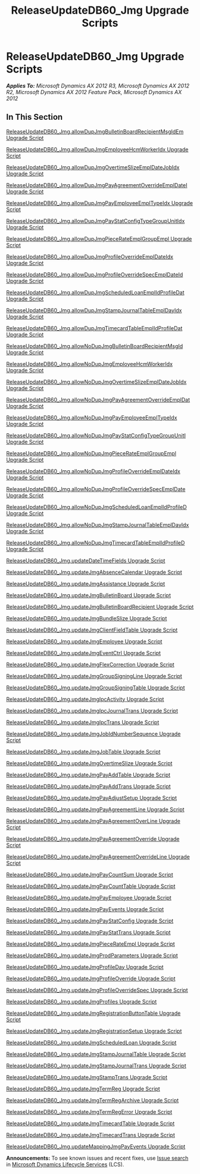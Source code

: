 ﻿---
title: ReleaseUpdateDB60_Jmg Upgrade Scripts
TOCTitle: ReleaseUpdateDB60_Jmg Upgrade Scripts
ms:assetid: a20f428f-8c5e-461e-a20b-cdf0f957e671
ms:mtpsurl: https://msdn.microsoft.com/en-us/library/JJ736741(v=AX.60)
ms:contentKeyID: 49710173
ms.date: 05/18/2015
mtps_version: v=AX.60
---

# ReleaseUpdateDB60\_Jmg Upgrade Scripts 


_**Applies To:** Microsoft Dynamics AX 2012 R3, Microsoft Dynamics AX 2012 R2, Microsoft Dynamics AX 2012 Feature Pack, Microsoft Dynamics AX 2012_

## In This Section

[ReleaseUpdateDB60\_Jmg.allowDupJmgBulletinBoardRecipientMsgIdEm Upgrade Script](releaseupdatedb60-jmg-allowdupjmgbulletinboardrecipientmsgidem-upgrade-script.md)

[ReleaseUpdateDB60\_Jmg.allowDupJmgEmployeeHcmWorkerIdx Upgrade Script](releaseupdatedb60-jmg-allowdupjmgemployeehcmworkeridx-upgrade-script.md)

[ReleaseUpdateDB60\_Jmg.allowDupJmgOvertimeSlizeEmplDateJobIdx Upgrade Script](releaseupdatedb60-jmg-allowdupjmgovertimeslizeempldatejobidx-upgrade-script.md)

[ReleaseUpdateDB60\_Jmg.allowDupJmgPayAgreementOverrideEmplDateI Upgrade Script](releaseupdatedb60-jmg-allowdupjmgpayagreementoverrideempldatei-upgrade-script.md)

[ReleaseUpdateDB60\_Jmg.allowDupJmgPayEmployeeEmplTypeIdx Upgrade Script](releaseupdatedb60-jmg-allowdupjmgpayemployeeempltypeidx-upgrade-script.md)

[ReleaseUpdateDB60\_Jmg.allowDupJmgPayStatConfigTypeGroupUnitIdx Upgrade Script](releaseupdatedb60-jmg-allowdupjmgpaystatconfigtypegroupunitidx-upgrade-script.md)

[ReleaseUpdateDB60\_Jmg.allowDupJmgPieceRateEmplGroupEmpl Upgrade Script](releaseupdatedb60-jmg-allowdupjmgpiecerateemplgroupempl-upgrade-script.md)

[ReleaseUpdateDB60\_Jmg.allowDupJmgProfileOverrideEmplDateIdx Upgrade Script](releaseupdatedb60-jmg-allowdupjmgprofileoverrideempldateidx-upgrade-script.md)

[ReleaseUpdateDB60\_Jmg.allowDupJmgProfileOverrideSpecEmplDateId Upgrade Script](releaseupdatedb60-jmg-allowdupjmgprofileoverridespecempldateid-upgrade-script.md)

[ReleaseUpdateDB60\_Jmg.allowDupJmgScheduledLoanEmplIdProfileDat Upgrade Script](releaseupdatedb60-jmg-allowdupjmgscheduledloanemplidprofiledat-upgrade-script.md)

[ReleaseUpdateDB60\_Jmg.allowDupJmgStampJournalTableEmplDayIdx Upgrade Script](releaseupdatedb60-jmg-allowdupjmgstampjournaltableempldayidx-upgrade-script.md)

[ReleaseUpdateDB60\_Jmg.allowDupJmgTimecardTableEmplIdProfileDat Upgrade Script](releaseupdatedb60-jmg-allowdupjmgtimecardtableemplidprofiledat-upgrade-script.md)

[ReleaseUpdateDB60\_Jmg.allowNoDupJmgBulletinBoardRecipientMsgId Upgrade Script](releaseupdatedb60-jmg-allownodupjmgbulletinboardrecipientmsgid-upgrade-script.md)

[ReleaseUpdateDB60\_Jmg.allowNoDupJmgEmployeeHcmWorkerIdx Upgrade Script](releaseupdatedb60-jmg-allownodupjmgemployeehcmworkeridx-upgrade-script.md)

[ReleaseUpdateDB60\_Jmg.allowNoDupJmgOvertimeSlizeEmplDateJobIdx Upgrade Script](releaseupdatedb60-jmg-allownodupjmgovertimeslizeempldatejobidx-upgrade-script.md)

[ReleaseUpdateDB60\_Jmg.allowNoDupJmgPayAgreementOverrideEmplDat Upgrade Script](releaseupdatedb60-jmg-allownodupjmgpayagreementoverrideempldat-upgrade-script.md)

[ReleaseUpdateDB60\_Jmg.allowNoDupJmgPayEmployeeEmplTypeIdx Upgrade Script](releaseupdatedb60-jmg-allownodupjmgpayemployeeempltypeidx-upgrade-script.md)

[ReleaseUpdateDB60\_Jmg.allowNoDupJmgPayStatConfigTypeGroupUnitI Upgrade Script](releaseupdatedb60-jmg-allownodupjmgpaystatconfigtypegroupuniti-upgrade-script.md)

[ReleaseUpdateDB60\_Jmg.allowNoDupJmgPieceRateEmplGroupEmpl Upgrade Script](releaseupdatedb60-jmg-allownodupjmgpiecerateemplgroupempl-upgrade-script.md)

[ReleaseUpdateDB60\_Jmg.allowNoDupJmgProfileOverrideEmplDateIdx Upgrade Script](releaseupdatedb60-jmg-allownodupjmgprofileoverrideempldateidx-upgrade-script.md)

[ReleaseUpdateDB60\_Jmg.allowNoDupJmgProfileOverrideSpecEmplDate Upgrade Script](releaseupdatedb60-jmg-allownodupjmgprofileoverridespecempldate-upgrade-script.md)

[ReleaseUpdateDB60\_Jmg.allowNoDupJmgScheduledLoanEmplIdProfileD Upgrade Script](releaseupdatedb60-jmg-allownodupjmgscheduledloanemplidprofiled-upgrade-script.md)

[ReleaseUpdateDB60\_Jmg.allowNoDupJmgStampJournalTableEmplDayIdx Upgrade Script](releaseupdatedb60-jmg-allownodupjmgstampjournaltableempldayidx-upgrade-script.md)

[ReleaseUpdateDB60\_Jmg.allowNoDupJmgTimecardTableEmplIdProfileD Upgrade Script](releaseupdatedb60-jmg-allownodupjmgtimecardtableemplidprofiled-upgrade-script.md)

[ReleaseUpdateDB60\_Jmg.updateDateTimeFields Upgrade Script](releaseupdatedb60-jmg-updatedatetimefields-upgrade-script.md)

[ReleaseUpdateDB60\_Jmg.updateJmgAbsenceCalendar Upgrade Script](releaseupdatedb60-jmg-updatejmgabsencecalendar-upgrade-script.md)

[ReleaseUpdateDB60\_Jmg.updateJmgAssistance Upgrade Script](releaseupdatedb60-jmg-updatejmgassistance-upgrade-script.md)

[ReleaseUpdateDB60\_Jmg.updateJmgBulletinBoard Upgrade Script](releaseupdatedb60-jmg-updatejmgbulletinboard-upgrade-script.md)

[ReleaseUpdateDB60\_Jmg.updateJmgBulletinBoardRecipient Upgrade Script](releaseupdatedb60-jmg-updatejmgbulletinboardrecipient-upgrade-script.md)

[ReleaseUpdateDB60\_Jmg.updateJmgBundleSlize Upgrade Script](releaseupdatedb60-jmg-updatejmgbundleslize-upgrade-script.md)

[ReleaseUpdateDB60\_Jmg.updateJmgClientFieldTable Upgrade Script](releaseupdatedb60-jmg-updatejmgclientfieldtable-upgrade-script.md)

[ReleaseUpdateDB60\_Jmg.updateJmgEmployee Upgrade Script](releaseupdatedb60-jmg-updatejmgemployee-upgrade-script.md)

[ReleaseUpdateDB60\_Jmg.updateJmgEventCtrl Upgrade Script](releaseupdatedb60-jmg-updatejmgeventctrl-upgrade-script.md)

[ReleaseUpdateDB60\_Jmg.updateJmgFlexCorrection Upgrade Script](releaseupdatedb60-jmg-updatejmgflexcorrection-upgrade-script.md)

[ReleaseUpdateDB60\_Jmg.updateJmgGroupSigningLine Upgrade Script](releaseupdatedb60-jmg-updatejmggroupsigningline-upgrade-script.md)

[ReleaseUpdateDB60\_Jmg.updateJmgGroupSigningTable Upgrade Script](releaseupdatedb60-jmg-updatejmggroupsigningtable-upgrade-script.md)

[ReleaseUpdateDB60\_Jmg.updateJmgIpcActivity Upgrade Script](releaseupdatedb60-jmg-updatejmgipcactivity-upgrade-script.md)

[ReleaseUpdateDB60\_Jmg.updateJmgIpcJournalTrans Upgrade Script](releaseupdatedb60-jmg-updatejmgipcjournaltrans-upgrade-script.md)

[ReleaseUpdateDB60\_Jmg.updateJmgIpcTrans Upgrade Script](releaseupdatedb60-jmg-updatejmgipctrans-upgrade-script.md)

[ReleaseUpdateDB60\_Jmg.updateJmgJobIdNumberSequence Upgrade Script](releaseupdatedb60-jmg-updatejmgjobidnumbersequence-upgrade-script.md)

[ReleaseUpdateDB60\_Jmg.updateJmgJobTable Upgrade Script](releaseupdatedb60-jmg-updatejmgjobtable-upgrade-script.md)

[ReleaseUpdateDB60\_Jmg.updateJmgOvertimeSlize Upgrade Script](releaseupdatedb60-jmg-updatejmgovertimeslize-upgrade-script.md)

[ReleaseUpdateDB60\_Jmg.updateJmgPayAddTable Upgrade Script](releaseupdatedb60-jmg-updatejmgpayaddtable-upgrade-script.md)

[ReleaseUpdateDB60\_Jmg.updateJmgPayAddTrans Upgrade Script](releaseupdatedb60-jmg-updatejmgpayaddtrans-upgrade-script.md)

[ReleaseUpdateDB60\_Jmg.updateJmgPayAdjustSetup Upgrade Script](releaseupdatedb60-jmg-updatejmgpayadjustsetup-upgrade-script.md)

[ReleaseUpdateDB60\_Jmg.updateJmgPayAgreementLine Upgrade Script](releaseupdatedb60-jmg-updatejmgpayagreementline-upgrade-script.md)

[ReleaseUpdateDB60\_Jmg.updateJmgPayAgreementOverLine Upgrade Script](releaseupdatedb60-jmg-updatejmgpayagreementoverline-upgrade-script.md)

[ReleaseUpdateDB60\_Jmg.updateJmgPayAgreementOverride Upgrade Script](releaseupdatedb60-jmg-updatejmgpayagreementoverride-upgrade-script.md)

[ReleaseUpdateDB60\_Jmg.updateJmgPayAgreementOverrideLine Upgrade Script](releaseupdatedb60-jmg-updatejmgpayagreementoverrideline-upgrade-script.md)

[ReleaseUpdateDB60\_Jmg.updateJmgPayCountSum Upgrade Script](releaseupdatedb60-jmg-updatejmgpaycountsum-upgrade-script.md)

[ReleaseUpdateDB60\_Jmg.updateJmgPayCountTable Upgrade Script](releaseupdatedb60-jmg-updatejmgpaycounttable-upgrade-script.md)

[ReleaseUpdateDB60\_Jmg.updateJmgPayEmployee Upgrade Script](releaseupdatedb60-jmg-updatejmgpayemployee-upgrade-script.md)

[ReleaseUpdateDB60\_Jmg.updateJmgPayEvents Upgrade Script](releaseupdatedb60-jmg-updatejmgpayevents-upgrade-script.md)

[ReleaseUpdateDB60\_Jmg.updateJmgPayStatConfig Upgrade Script](releaseupdatedb60-jmg-updatejmgpaystatconfig-upgrade-script.md)

[ReleaseUpdateDB60\_Jmg.updateJmgPayStatTrans Upgrade Script](releaseupdatedb60-jmg-updatejmgpaystattrans-upgrade-script.md)

[ReleaseUpdateDB60\_Jmg.updateJmgPieceRateEmpl Upgrade Script](releaseupdatedb60-jmg-updatejmgpiecerateempl-upgrade-script.md)

[ReleaseUpdateDB60\_Jmg.updateJmgProdParameters Upgrade Script](releaseupdatedb60-jmg-updatejmgprodparameters-upgrade-script.md)

[ReleaseUpdateDB60\_Jmg.updateJmgProfileDay Upgrade Script](releaseupdatedb60-jmg-updatejmgprofileday-upgrade-script.md)

[ReleaseUpdateDB60\_Jmg.updateJmgProfileOverride Upgrade Script](releaseupdatedb60-jmg-updatejmgprofileoverride-upgrade-script.md)

[ReleaseUpdateDB60\_Jmg.updateJmgProfileOverrideSpec Upgrade Script](releaseupdatedb60-jmg-updatejmgprofileoverridespec-upgrade-script.md)

[ReleaseUpdateDB60\_Jmg.updateJmgProfiles Upgrade Script](releaseupdatedb60-jmg-updatejmgprofiles-upgrade-script.md)

[ReleaseUpdateDB60\_Jmg.updateJmgRegistrationButtonTable Upgrade Script](releaseupdatedb60-jmg-updatejmgregistrationbuttontable-upgrade-script.md)

[ReleaseUpdateDB60\_Jmg.updateJmgRegistrationSetup Upgrade Script](releaseupdatedb60-jmg-updatejmgregistrationsetup-upgrade-script.md)

[ReleaseUpdateDB60\_Jmg.updateJmgScheduledLoan Upgrade Script](releaseupdatedb60-jmg-updatejmgscheduledloan-upgrade-script.md)

[ReleaseUpdateDB60\_Jmg.updateJmgStampJournalTable Upgrade Script](releaseupdatedb60-jmg-updatejmgstampjournaltable-upgrade-script.md)

[ReleaseUpdateDB60\_Jmg.updateJmgStampJournalTrans Upgrade Script](releaseupdatedb60-jmg-updatejmgstampjournaltrans-upgrade-script.md)

[ReleaseUpdateDB60\_Jmg.updateJmgStampTrans Upgrade Script](releaseupdatedb60-jmg-updatejmgstamptrans-upgrade-script.md)

[ReleaseUpdateDB60\_Jmg.updateJmgTermReg Upgrade Script](releaseupdatedb60-jmg-updatejmgtermreg-upgrade-script.md)

[ReleaseUpdateDB60\_Jmg.updateJmgTermRegArchive Upgrade Script](releaseupdatedb60-jmg-updatejmgtermregarchive-upgrade-script.md)

[ReleaseUpdateDB60\_Jmg.updateJmgTermRegError Upgrade Script](releaseupdatedb60-jmg-updatejmgtermregerror-upgrade-script.md)

[ReleaseUpdateDB60\_Jmg.updateJmgTimecardTable Upgrade Script](releaseupdatedb60-jmg-updatejmgtimecardtable-upgrade-script.md)

[ReleaseUpdateDB60\_Jmg.updateJmgTimecardTrans Upgrade Script](releaseupdatedb60-jmg-updatejmgtimecardtrans-upgrade-script.md)

[ReleaseUpdateDB60\_Jmg.updateMappingJmgPayEvents Upgrade Script](releaseupdatedb60-jmg-updatemappingjmgpayevents-upgrade-script.md)

  
**Announcements:** To see known issues and recent fixes, use [Issue search](http://go.microsoft.com/fwlink/?linkid=389258) in [Microsoft Dynamics Lifecycle Services](http://go.microsoft.com/fwlink/?linkid=306505) (LCS).

